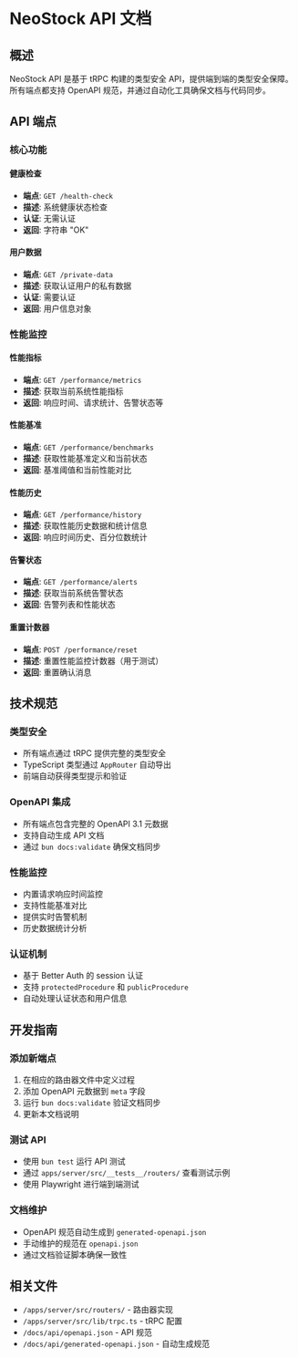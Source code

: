 # NeoStock API 文档

## 概述

NeoStock API 是基于 tRPC 构建的类型安全 API，提供端到端的类型安全保障。所有端点都支持 OpenAPI 规范，并通过自动化工具确保文档与代码同步。

## API 端点

### 核心功能

#### 健康检查
- **端点**: `GET /health-check`
- **描述**: 系统健康状态检查
- **认证**: 无需认证
- **返回**: 字符串 "OK"

#### 用户数据
- **端点**: `GET /private-data`  
- **描述**: 获取认证用户的私有数据
- **认证**: 需要认证
- **返回**: 用户信息对象

### 性能监控

#### 性能指标
- **端点**: `GET /performance/metrics`
- **描述**: 获取当前系统性能指标
- **返回**: 响应时间、请求统计、告警状态等

#### 性能基准
- **端点**: `GET /performance/benchmarks`
- **描述**: 获取性能基准定义和当前状态
- **返回**: 基准阈值和当前性能对比

#### 性能历史
- **端点**: `GET /performance/history`
- **描述**: 获取性能历史数据和统计信息
- **返回**: 响应时间历史、百分位数统计

#### 告警状态
- **端点**: `GET /performance/alerts`
- **描述**: 获取当前系统告警状态
- **返回**: 告警列表和性能状态

#### 重置计数器
- **端点**: `POST /performance/reset`
- **描述**: 重置性能监控计数器（用于测试）
- **返回**: 重置确认消息

## 技术规范

### 类型安全
- 所有端点通过 tRPC 提供完整的类型安全
- TypeScript 类型通过 `AppRouter` 自动导出
- 前端自动获得类型提示和验证

### OpenAPI 集成
- 所有端点包含完整的 OpenAPI 3.1 元数据
- 支持自动生成 API 文档
- 通过 `bun docs:validate` 确保文档同步

### 性能监控
- 内置请求响应时间监控
- 支持性能基准对比
- 提供实时告警机制
- 历史数据统计分析

### 认证机制
- 基于 Better Auth 的 session 认证
- 支持 `protectedProcedure` 和 `publicProcedure`
- 自动处理认证状态和用户信息

## 开发指南

### 添加新端点
1. 在相应的路由器文件中定义过程
2. 添加 OpenAPI 元数据到 `meta` 字段
3. 运行 `bun docs:validate` 验证文档同步
4. 更新本文档说明

### 测试 API
- 使用 `bun test` 运行 API 测试
- 通过 `apps/server/src/__tests__/routers/` 查看测试示例
- 使用 Playwright 进行端到端测试

### 文档维护
- OpenAPI 规范自动生成到 `generated-openapi.json`
- 手动维护的规范在 `openapi.json`  
- 通过文档验证脚本确保一致性

## 相关文件

- `/apps/server/src/routers/` - 路由器实现
- `/apps/server/src/lib/trpc.ts` - tRPC 配置
- `/docs/api/openapi.json` - API 规范
- `/docs/api/generated-openapi.json` - 自动生成规范